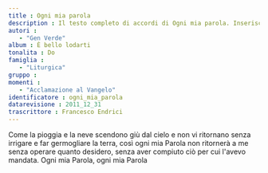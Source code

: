 ```yaml
--- 
title : Ogni mia parola
description : Il testo completo di accordi di Ogni mia parola. Inseriscila nel tuo canzoniere!
autori : 
   - "Gen Verde"
album : È bello lodarti
tonalita : Do
famiglia : 
   - "Liturgica"
gruppo : 
momenti : 
   - "Acclamazione al Vangelo"
identificatore : ogni_mia_parola
datarevisione : 2011_12_31
trascrittore : Francesco Endrici
--- 
```




Come la pioggia e la neve
scendono giù dal cielo
e non vi ritornano senza irrigare
e far germogliare la terra,
così ogni mia Parola non ritornerà a me
senza operare quanto desidero,
senza aver compiuto ciò per cui l'avevo mandata.
Ogni mia Parola, ogni mia Parola 


